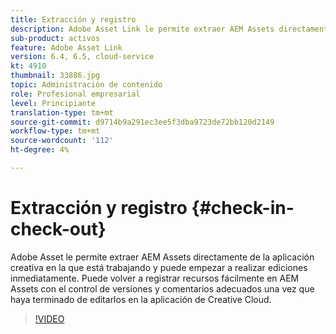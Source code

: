 ```yaml
---
title: Extracción y registro
description: Adobe Asset Link le permite extraer AEM Assets directamente de la aplicación creativa en la que está trabajando y puede empezar a realizar ediciones inmediatamente. Puede volver a registrar recursos fácilmente en AEM Assets con el control de versiones y comentarios adecuados una vez que haya terminado de editarlos en la aplicación de Creative Cloud.
sub-product: activos
feature: Adobe Asset Link
version: 6.4, 6.5, cloud-service
kt: 4910
thumbnail: 33886.jpg
topic: Administración de contenido
role: Profesional empresarial
level: Principiante
translation-type: tm+mt
source-git-commit: d9714b9a291ec3ee5f3dba9723de72bb120d2149
workflow-type: tm+mt
source-wordcount: '112'
ht-degree: 4%

---
```



# Extracción y registro {#check-in-check-out}

Adobe Asset le permite extraer AEM Assets directamente de la aplicación creativa en la que está trabajando y puede empezar a realizar ediciones inmediatamente. Puede volver a registrar recursos fácilmente en AEM Assets con el control de versiones y comentarios adecuados una vez que haya terminado de editarlos en la aplicación de Creative Cloud.

>[!VIDEO](https://video.tv.adobe.com/v/33886/?quality=12)
